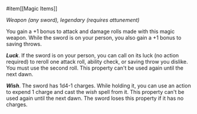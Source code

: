 #item[[Magic Items]]

*Weapon (any sword), legendary (requires attunement)*

You gain a +1 bonus to attack and damage rolls made with this magic weapon. While the sword is on your person, you also gain a +1 bonus to saving throws.

***Luck***. If the sword is on your person, you can call on its luck (no action required) to reroll one attack roll, ability check, or saving throw you dislike. You must use the second roll. This property can't be used again until the next dawn.

***Wish***. The sword has 1d4-1 charges. While holding it, you can use an action to expend 1 charge and cast the *wish* spell from it. This property can't be used again until the next dawn. The sword loses this property if it has no charges.
